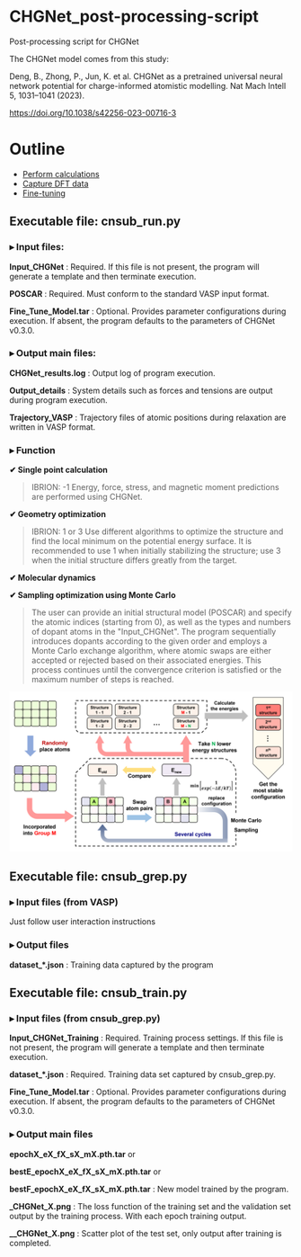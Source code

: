 # CHGNet_post-processing-script
Post-processing script for CHGNet

The CHGNet model comes from this study:

Deng, B., Zhong, P., Jun, K. et al. CHGNet as a pretrained universal neural network potential for charge-informed atomistic modelling. Nat Mach Intell 5, 1031–1041 (2023). 

https://doi.org/10.1038/s42256-023-00716-3

# Outline
- [Perform calculations](#Executable-file-cnsub_runpy)
- [Capture DFT data](#Executable-file-cnsub_greppy)
- [Fine-tuning](#Executable-file-cnsub_trainpy)

## Executable file: cnsub_run.py
### ▸ Input files:
**Input_CHGNet** : Required. If this file is not present, the program will generate a template and then terminate execution.

**POSCAR** : Required. Must conform to the standard VASP input format.

**Fine_Tune_Model.tar** : Optional. Provides parameter configurations during execution. If absent, the program defaults to the parameters of CHGNet v0.3.0.

### ▸ Output main files:
**CHGNet_results.log** : Output log of program execution.

**Output_details** : System details such as forces and tensions are output during program execution.

**Trajectory_VASP** : Trajectory files of atomic positions during relaxation are written in VASP format.

### ▸ Function

**✔︎ Single point calculation**
> IBRION: -1
> Energy, force, stress, and magnetic moment predictions are performed using CHGNet.

**✔︎ Geometry optimization**
> IBRION: 1 or 3
> Use different algorithms to optimize the structure and find the local minimum on the potential energy surface. It is recommended to use 1 when initially stabilizing the structure; use 3 when the initial structure differs greatly from the target.

**✔︎ Molecular dynamics**

**✔︎ Sampling optimization using Monte Carlo**
> The user can provide an initial structural model (POSCAR) and specify the atomic indices (starting from 0), as well as the types and numbers of dopant atoms in the "Input_CHGNet". The program sequentially introduces dopants according to the given order and employs a Monte Carlo exchange algorithm, where atomic swaps are either accepted or rejected based on their associated energies. This process continues until the convergence criterion is satisfied or the maximum number of steps is reached.

![Logo](./Diagram/Scheme.png) 


## Executable file: cnsub_grep.py
### ▸ Input files (from VASP)
Just follow user interaction instructions

### ▸ Output files
**dataset_*.json** : Training data captured by the program


## Executable file: cnsub_train.py
### ▸ Input files (from cnsub_grep.py)
**Input_CHGNet_Training** : Required. Training process settings. If this file is not present, the program will generate a template and then terminate execution.

**dataset_*.json** : Required. Training data set captured by cnsub_grep.py.

**Fine_Tune_Model.tar** : Optional. Provides parameter configurations during execution. If absent, the program defaults to the parameters of CHGNet v0.3.0.

### ▸ Output main files
**epochX_eX_fX_sX_mX.pth.tar** or 

**bestE_epochX_eX_fX_sX_mX.pth.tar** or

**bestF_epochX_eX_fX_sX_mX.pth.tar** : New model trained by the program.

**_CHGNet_X.png** : The loss function of the training set and the validation set output by the training process. With each epoch training output.

**__CHGNet_X.png** : Scatter plot of the test set, only output after training is completed.
